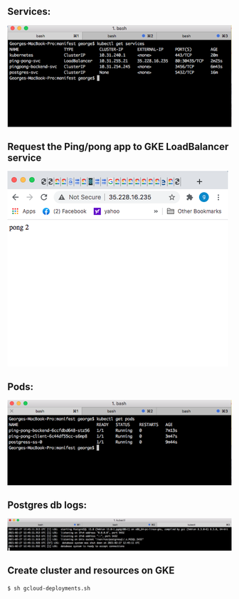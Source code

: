 ## Services:

![output](get-services.png)

## Request the Ping/pong app to GKE LoadBalancer service

![output](output-browser.png)

## Pods:

![output](get-pods.png)

## Postgres db logs:

![output](postgress-ss-0-pod-logs.png)

## Create cluster and resources on GKE

`$ sh gcloud-deployments.sh`